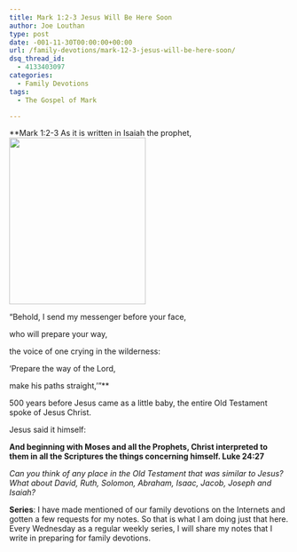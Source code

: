 ```yaml
---
title: Mark 1:2-3 Jesus Will Be Here Soon
author: Joe Louthan
type: post
date: -001-11-30T00:00:00+00:00
url: /family-devotions/mark-12-3-jesus-will-be-here-soon/
dsq_thread_id:
  - 4133403097
categories:
  - Family Devotions
tags:
  - The Gospel of Mark

---
```

**Mark 1:2-3 As it is written in Isaiah the prophet,[<img class="alignright size-medium wp-image-162" title="jesus_face_shroud" alt="" src="https://i1.wp.com/theologic.us/wp-content/uploads/2012/07/jesus_face_shroud.jpeg?resize=246%2C300" width="246" height="300" srcset="https://i1.wp.com/theologic.us/wp-content/uploads/2012/07/jesus_face_shroud.jpeg?resize=246%2C300 246w, https://i1.wp.com/theologic.us/wp-content/uploads/2012/07/jesus_face_shroud.jpeg?w=369 369w" sizes="(max-width: 246px) 100vw, 246px" data-recalc-dims="1" />][1]
  
“Behold, I send my messenger before your face,
  
who will prepare your way,
  
the voice of one crying in the wilderness:
  
‘Prepare the way of the Lord,
  
make his paths straight,’”**

500 years before Jesus came as a little baby, the entire Old Testament spoke of Jesus Christ.

Jesus said it himself:

**And beginning with Moses and all the Prophets, Christ interpreted to them in all the Scriptures the things concerning himself. Luke 24:27**

_Can you think of any place in the Old Testament that was similar to Jesus? What about David, Ruth, Solomon, Abraham, Isaac, Jacob, Joseph and Isaiah?_

**Series**: I have made mentioned of our family devotions on the Internets and gotten a few requests for my notes. So that is what I am doing just that here. Every Wednesday as a regular weekly series, I will share my notes that I write in preparing for family devotions.

 [1]: https://i1.wp.com/theologic.us/wp-content/uploads/2012/07/jesus_face_shroud.jpeg